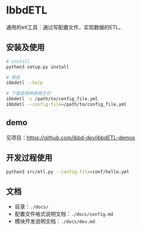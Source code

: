 # IbbdETL
通用的etl工具：通过写配置文件，实现数据的ETL。

## 安装及使用

```sh
# install
python3 setup.py install

# 帮助
ibbdetl --help

# 下面是两种使用方式
ibbdetl -c /path/to/config_file.yml
ibbdetl --config-file=/path/to/config_file.yml
```

## demo
见项目：https://github.com/ibbd-dev/ibbdETL-demos

## 开发过程使用

```sh
python3 src/etl.py --config-file=conf/hello.yml
```

## 文档

- 目录：`./docs/`
- 配置文件格式说明文档：`./docs/config.md`
- 模块开发说明文档：`./docs/dev.md`

